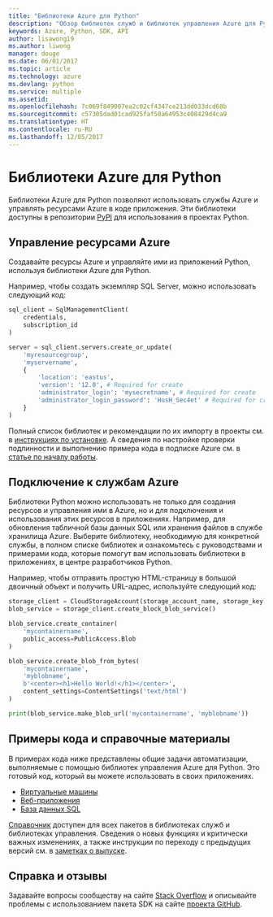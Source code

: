 ```yaml
---
title: "Библиотеки Azure для Python"
description: "Обзор библиотек служб и библиотек управления Azure для Python"
keywords: Azure, Python, SDK, API
author: lisawong19
ms.author: liwong
manager: douge
ms.date: 06/01/2017
ms.topic: article
ms.technology: azure
ms.devlang: python
ms.service: multiple
ms.assetid: 
ms.openlocfilehash: 7c069f849007ea2c02cf4347ce213dd033dcd68b
ms.sourcegitcommit: c57305dad01cad925faf50a64953c408429d4ca9
ms.translationtype: HT
ms.contentlocale: ru-RU
ms.lasthandoff: 12/05/2017
---
```

# <a name="azure-libraries-for-python"></a>Библиотеки Azure для Python

Библиотеки Azure для Python позволяют использовать службы Azure и управлять ресурсами Azure в коде приложения. Эти библиотеки доступны в репозитории [PyPI](python-sdk-azure-install.md) для использования в проектах Python.

## <a name="manage-azure-resources"></a>Управление ресурсами Azure

Создавайте ресурсы Azure и управляйте ими из приложений Python, используя библиотеки Azure для Python.

Например, чтобы создать экземпляр SQL Server, можно использовать следующий код:

```python
sql_client = SqlManagementClient(
    credentials,
    subscription_id
)

server = sql_client.servers.create_or_update(
    'myresourcegroup',
    'myservername',
    {
        'location': 'eastus',
        'version': '12.0', # Required for create
        'administrator_login': 'mysecretname', # Required for create
        'administrator_login_password': 'HusH_Sec4et' # Required for create
    }
)
```

Полный список библиотек и рекомендации по их импорту в проекты см. в [инструкциях по установке](python-sdk-azure-install.md). А сведения по настройке проверки подлинности и выполнению примера кода в подписке Azure см. в [статье по началу работы](python-sdk-azure-get-started.yml).

## <a name="connect-to-azure-services"></a>Подключение к службам Azure

Библиотеки Python можно использовать не только для создания ресурсов и управления ими в Azure, но и для подключения и использования этих ресурсов в приложениях. Например, для обновления табличной базы данных SQL или хранения файлов в службе хранилища Azure. Выберите библиотеку, необходимую для конкретной службы, в полном списке библиотек и ознакомьтесь с руководствами и примерами кода, которые помогут вам использовать библиотеки в приложениях, в центре разработчиков Python.

Например, чтобы отправить простую HTML-страницу в большой двоичный объект и получить URL-адрес, используйте следующий код:

```python
storage_client = CloudStorageAccount(storage_account_name, storage_key)
blob_service = storage_client.create_block_blob_service()

blob_service.create_container(
    'mycontainername',
    public_access=PublicAccess.Blob
)

blob_service.create_blob_from_bytes(
    'mycontainername',
    'myblobname',
    b'<center><h1>Hello World!</h1></center>',
    content_settings=ContentSettings('text/html')
)

print(blob_service.make_blob_url('mycontainername', 'myblobname'))
```

## <a name="sample-code-and-reference"></a>Примеры кода и справочные материалы
В примерах кода ниже представлены общие задачи автоматизации, выполняемые с помощью библиотек управления Azure для Python. Это готовый код, который вы можете использовать в своих приложениях.
- [Виртуальные машины](python-sdk-azure-virtual-machine-samples.md)
- [Веб-приложения](python-sdk-azure-web-apps-samples.md)
- [База данных SQL](python-sdk-azure-sql-database-samples.md)

[Справочник](/python/api/overview/azure) доступен для всех пакетов в библиотеках служб и библиотеках управления. Сведения о новых функциях и критически важных изменениях, а также инструкции по переходу с предыдущих версий см. в [заметках о выпуске](python-sdk-azure-release-notes.md). 

## <a name="get-help-and-give-feedback"></a>Справка и отзывы

Задавайте вопросы сообществу на сайте [Stack Overflow](http://stackoverflow.com/questions/tagged/azure-sdk-python) и описывайте проблемы с использованием пакета SDK на сайте [проекта GitHub](https://github.com/Azure/azure-sdk-for-python).
